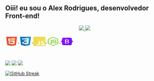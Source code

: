 
## Oiii! eu sou o Alex Rodrigues, desenvolvedor Front-end!
<div align="center">
  <a href="https://github.com/Alex-Rodriguess">
  <img height="180em" src="https://github-readme-stats.vercel.app/api?username=Alex-Rodriguess&show_icons=true&theme=dark&include_all_commits=true&count_private=true"/>
  <img height="180em" src="https://github-readme-stats.vercel.app/api/top-langs/?username=Alex-Rodriguess&layout=compact&langs_count=7&theme=dark"/>
</div></br>
<div style="display: inline_block">
  <img align="center" alt="Alex-HTML" height="30" width="40" src="https://raw.githubusercontent.com/devicons/devicon/master/icons/html5/html5-original.svg">
  <img align="center" alt="Alex-CSS" height="30" width="40" src="https://raw.githubusercontent.com/devicons/devicon/master/icons/css3/css3-original.svg">
  <img align="center" alt="Alex-JS"height="30" width="40" src="https://raw.githubusercontent.com/devicons/devicon/master/icons/javascript/javascript-plain.svg">
  <img align="center" alt="Alex-JS"height="30" width="40" src="https://raw.githubusercontent.com/devicons/devicon/master/icons/nodejs/nodejs-original.svg">
  <img align="center" alt="Alex-JS"height="30" width="40" src="https://raw.githubusercontent.com/devicons/devicon/master/icons/bootstrap/bootstrap-original.svg">
</div></br>
  
  ##
 
<div> 
 <a href="https://discord.gg/VFxuXxpN" target="_blank"><img src="https://img.shields.io/badge/Discord-7289DA?style=for-the-badge&logo=discord&logoColor=white" target="_blank"></a> 
  <a href = "mailto:alexmusicalsa@gmail.com"><img src="https://img.shields.io/badge/-Gmail-%23333?style=for-the-badge&logo=gmail&logoColor=white" target="_blank"></a>
  <a href="https://www.linkedin.com/in/alex-rodriguess" target="_blank"><img src="https://img.shields.io/badge/-LinkedIn-%230077B5?style=for-the-badge&logo=linkedin&logoColor=white" target="_blank"></a> 
</div>
  
 [![GitHub Streak](http://github-readme-streak-stats.herokuapp.com?user=alex-rodriguess&theme=highcontrast)](https://git.io/streak-stats)


